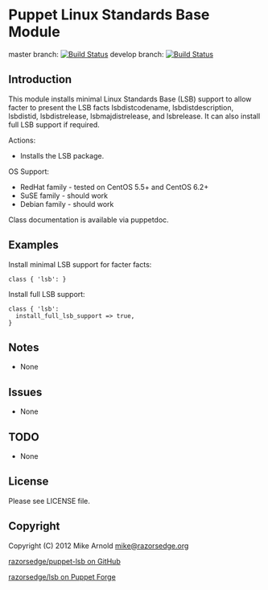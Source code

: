 Puppet Linux Standards Base Module
==================================

master branch: [![Build Status](https://secure.travis-ci.org/razorsedge/puppet-lsb.png?branch=master)](http://travis-ci.org/razorsedge/puppet-lsb)
develop branch: [![Build Status](https://secure.travis-ci.org/razorsedge/puppet-lsb.png?branch=develop)](http://travis-ci.org/razorsedge/puppet-lsb)

Introduction
------------

This module installs minimal Linux Standards Base (LSB) support to allow facter to present the LSB facts lsbdistcodename, lsbdistdescription, lsbdistid, lsbdistrelease, lsbmajdistrelease, and lsbrelease.  It can also install full LSB support if required.

Actions:

* Installs the LSB package.

OS Support:

* RedHat family - tested on CentOS 5.5+ and CentOS 6.2+
* SuSE family   - should work
* Debian family - should work

Class documentation is available via puppetdoc.

Examples
--------

Install minimal LSB support for facter facts:

    class { 'lsb': }

Install full LSB support:

    class { 'lsb':
      install_full_lsb_support => true,
    }


Notes
-----

* None

Issues
------

* None

TODO
----

* None

License
-------

Please see LICENSE file.

Copyright
---------

Copyright (C) 2012 Mike Arnold <mike@razorsedge.org>

[razorsedge/puppet-lsb on GitHub](https://github.com/razorsedge/puppet-lsb)

[razorsedge/lsb on Puppet Forge](http://forge.puppetlabs.com/razorsedge/lsb)

